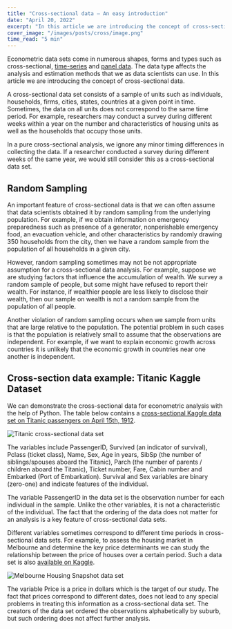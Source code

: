 ```yaml
---
title: "Cross-sectional data – An easy introduction"
date: "April 20, 2022"
excerpt: "In this article we are introducing the concept of cross-sectional data. A cross-sectional data set consists of a sample of units at a given point in time."
cover_image: "/images/posts/cross/image.png"
time_read: "5 min"
---
```


Econometric data sets come in numerous shapes, forms and types such as cross-sectional, [time-series](https://dspyt.com/2021/06/06/time-series-data-an-easy-introduction/) and [panel data](https://dspyt.com/panel-data-econometrics-an-introduction-with-an-example-in-python/). The data type affects the analysis and estimation methods that we as data scientists can use. In this article we are introducing the concept of cross-sectional data.

A cross-sectional data set consists of a sample of units such as individuals, households, firms, cities, states, countries at a given point in time. Sometimes, the data on all units does not correspond to the same time period. For example, researchers may conduct a survey during different weeks within a year on the number and characteristics of housing units as well as the households that occupy those units.

In a pure cross-sectional analysis, we ignore any minor timing differences in collecting the data. If a researcher conducted a survey during different weeks of the same year, we would still consider this as a cross-sectional data set.

## Random Sampling

An important feature of cross-sectional data is that we can often assume that data scientists obtained it by random sampling from the underlying population. For example, if we obtain information on emergency preparedness such as presence of a generator, nonperishable emergency food, an evacuation vehicle, and other characteristics by randomly drawing 350 households from the city, then we have a random sample from the population of all households in a given city.

However, random sampling sometimes may not be not appropriate assumption for a cross-sectional data analysis. For example, suppose we are studying factors that influence the accumulation of wealth. We survey a random sample of people, but some might have refused to report their wealth. For instance, if wealthier people are less likely to disclose their wealth, then our sample on wealth is not a random sample from the population of all people.

Another violation of random sampling occurs when we sample from units that are large relative to the population. The potential problem in such cases is that the population is relatively small to assume that the observations are independent. For example, if we want to explain economic growth across countries it is unlikely that the economic growth in countries near one another is independent.

## Cross-section data example: Titanic Kaggle Dataset

We can demonstrate the cross-sectional data for econometric analysis with the help of Python. The table below contains a [cross-sectional Kaggle data set on Titanic passengers on April 15th, 1912](https://www.kaggle.com/c/titanic).

![Titanic cross-sectional data set
](/images/posts/cross/image-1.png)

The variables include PassengerID, Survived (an indicator of survival), Pclass (ticket class), Name, Sex, Age in years, SibSp (the number of siblings/spouses aboard the Titanic), Parch (the number of parents / children aboard the Titanic), Ticket number, Fare, Cabin number and Embarked (Port of Embarkation). Survival and Sex variables are binary (zero-one) and indicate features of the individual.

The variable PassengerID in the data set is the observation number for each individual in the sample. Unlike the other variables, it is not a characteristic of the individual. The fact that the ordering of the data does not matter for an analysis is a key feature of cross-sectional data sets.

Different variables sometimes correspond to different time periods in cross-sectional data sets. For example, to assess the housing market in Melbourne and determine the key price determinants we can study the relationship between the price of houses over a certain period. Such a data set is also [available on Kaggle](https://www.kaggle.com/dansbecker/melbourne-housing-snapshot).

![Melbourne Housing Snapshot data set](/images/posts/cross/image-2-1024x327.png)

The variable Price is a price in dollars which is the target of our study. The fact that prices correspond to different dates, does not lead to any special problems in treating this information as a cross-sectional data set. The creators of the data set ordered the observations alphabetically by suburb, but such ordering does not affect further analysis.
